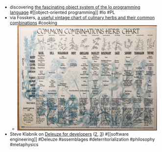 - discovering [the fascinating object system of the Io programming language](https://iolanguage.org/guide/guide.html#Objects) #[[object-oriented programming]] #Io #PL
- via Fosskers, [a useful vintage chart of culinary herbs and their common combinations](https://www.fosskers.ca/en/blog/herbs) #cooking
	- ![herb-combinations.jpeg](../assets/herb-combinations_1734401666343_0.jpeg)
- Steve Klabnik on [Deleuze for developers](https://steveklabnik.com/writing/deleuze-for-developers-assemblages) ([2](https://steveklabnik.com/writing/deleuze-for-developers-deterritorialization), [3](https://steveklabnik.com/writing/deleuze-for-developers-will-smooth-spaceopen-source-suffice-to-save-us/)) #[[software engineering]] #Deleuze #assemblages #deterritorialization #philosophy #metaphysics